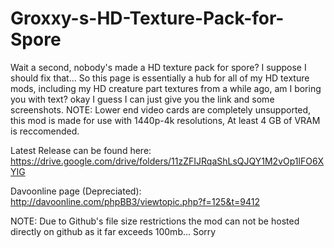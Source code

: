# Groxxy-s-HD-Texture-Pack-for-Spore

Wait a second, nobody's made a HD texture pack for spore? I suppose I should fix that...
So this page is essentially a hub for all of my HD texture mods, including my HD creature part textures from a while ago, am I boring you with text? okay I guess I can just give you the link and some screenshots.
NOTE: Lower end video cards are completely unsupported, this mod is made for use with 1440p-4k resolutions, At least 4 GB of VRAM is reccomended.

Latest Release can be found here: https://drive.google.com/drive/folders/11zZFIJRqaShLsQJQY1M2vOp1lFO6XYIG

Davoonline page (Depreciated): http://davoonline.com/phpBB3/viewtopic.php?f=125&t=9412

NOTE: Due to Github's file size restrictions the mod can not be hosted directly on github as it far exceeds 100mb... Sorry
